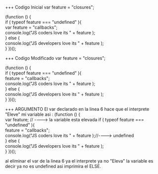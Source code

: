 +++ Codigo Inicial
var feature = "closures"; 

(function () {     
	if ( typeof feature === "undefined" ){         
		var feature = "callbacks";         
		console.log("JS coders love its " + feature );     
	} else {         
		console.log("JS developers love its " + feature );     
	} 
})();

+++ Codigo Modificado
var feature = "closures"; 

(function () {     
	if ( typeof feature === "undefined" ){         
		feature = "callbacks";         
		console.log("JS coders love its " + feature );     
	} else {         
		console.log("JS developers love its " + feature );     
	} 
})();

+++ ARGUMENTO
El var declarado en la linea 6 hace que el interprete "Eleve" mi variable asi :
(function () {  
	 var feature; // ----> la variable esta elevada
	if ( typeof feature === "undefined" ){         
		feature = "callbacks";         
		console.log("JS coders love its " + feature );//----> undefined     
	} else {         
		console.log("JS developers love its " + feature );     
	} 
})();

al eliminar el var de la linea 6 ya el interprete ya no "Eleva" la variable 
es decir ya no es undefined asi imprimira el ELSE.

